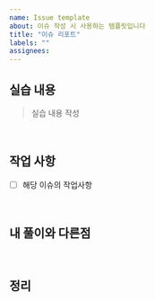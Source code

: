 ```yaml
---
name: Issue template
about: 이슈 작성 시 사용하는 템플릿입니다
title: "이슈 리포트"
labels: ""
assignees:
---
```


## 실습 내용

> 실습 내용 작성

<br>

## 작업 사항

- [ ] 해당 이슈의 작업사항

<br>

## 내 풀이와 다른점

<br>

## 정리

<br>
